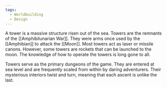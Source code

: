 ```yaml
---
tags:
  - Worldbuilding
  - Design
---
```

A tower is a massive structure risen out of the sea. Towers are the remnants of the [[Amphibilunarian War]]. They were arms once used by the [[Amphibian]] to attack the [[Moon]]. Most towers act as laser or missile canons. However, some towers are rockets that can be launched to the moon. The knowledge of how to operate the towers is long gone to all.

Towers serve as the primary dungeons of the game. They are entered at sea level and are frequently scaled from within by daring adventurers. Their mysterious interiors twist and turn, meaning that each ascent is unlike the last.